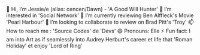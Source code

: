 👋 Hi, I’m Jessie/e (alias: cencen/Dawn) - 'A Good Will Hunter'
👀 I’m interested in 'Social Network'
🌱 I’m currently reviewing Ben Alffleck's Movie 'Pearl Harbour'
💞️ I’m looking to collaborate to review on Brad Pitt's 'Troy'
📫 How to reach me : 'Source Codes' de 'Devs'
😄 Pronouns: Elle
⚡ Fun fact: I am into Art as if seamlessly into Audrey Herburt's career et life that 'Roman Holiday' et enjoy 'Lord of Ring'

<!---
lupae-cledevon/lupae-cledevon is a ✨ special ✨ repository because its `README.md` (this file) appears on your GitHub profile.
You can click the Preview link to take a look at your changes.
--->

